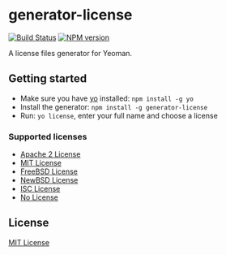 # generator-license
[![Build Status](https://secure.travis-ci.org/jozefizso/generator-license.png?branch=master)](https://travis-ci.org/jozefizso/generator-license)
[![NPM version](https://badge.fury.io/js/generator-license.png)](https://www.npmjs.org/package/generator-license)

A license files generator for Yeoman.

## Getting started
- Make sure you have [yo](https://github.com/yeoman/yo) installed:
    `npm install -g yo`
- Install the generator: `npm install -g generator-license`
- Run: `yo license`, enter your full name and choose a license

### Supported licenses

* [Apache 2 License][1]
* [MIT License][2]
* [FreeBSD License][3]
* [NewBSD License][4]
* [ISC License][5]
* [No License][6]

## License
[MIT License](http://en.wikipedia.org/wiki/MIT_License)

[1]: http://choosealicense.com/licenses/apache/
[2]: http://choosealicense.com/licenses/mit/
[3]: http://choosealicense.com/licenses/bsd/
[4]: http://choosealicense.com/licenses/bsd-3-clause/
[5]: http://en.wikipedia.org/wiki/ISC_license
[6]: http://choosealicense.com/licenses/no-license/
